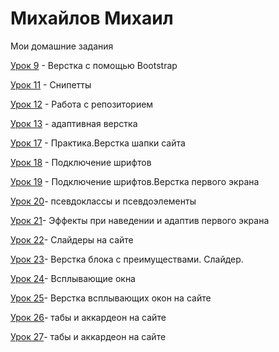 

# Михайлов Михаил
Мои домашние задания


[Урок 9](https://mikhailrst.github.io/Lessen_9/ "Описание") - Верстка с помощью Bootstrap


[Урок 11](адрес "Описание") - Снипетты



[Урок 12](https://mikhailrst.github.io/Lessen/ "Моя готовая домашка") - Работа с репозиторием


[Урок 13](https://mikhailrst.github.io/Lessen_13/ "Описание") - адаптивная верстка


[Урок 17](https://mikhailrst.github.io/Lessen_17/ "Описание") - Практика.Верстка шапки сайта


[Урок 18](https://mikhailrst.github.io/Lessen_18/ "Описание") - Подключение шрифтов


[Урок 19](https://mikhailrst.github.io/Lessen_19/ "Описание") - Подключение шрифтов.Верстка первого экрана


[Урок 20](https://mikhailrst.github.io/Lessen_20/ "Описание")- псевдоклассы и псевдоэлементы


[Урок 21](https://mikhailrst.github.io/Lessen_21/ "Описание")- Эффекты при наведении и адаптив первого экрана


[Урок 22](https://mikhailrst.github.io/Lessen_22/index.html "Описание")- Слайдеры на сайте


[Урок 23](https://mikhailrst.github.io/Lessen_23/index.html "Описание")- Верстка блока с преимуществами. Слайдер.


[Урок 24](https://mikhailrst.github.io/Lessen_24/index.html "Описание")- Всплывающие окна


[Урок 25](https://mikhailrst.github.io/Lessen_25/ "Описание")- Верстка всплывающих окон на сайте


[Урок 26](https://mikhailrst.github.io/index.html "Описание")- табы и аккардеон на сайте


[Урок 27](https://mikhailrst.github.io/Lessen26,2/ "Описание")- табы и аккардеон на сайте




